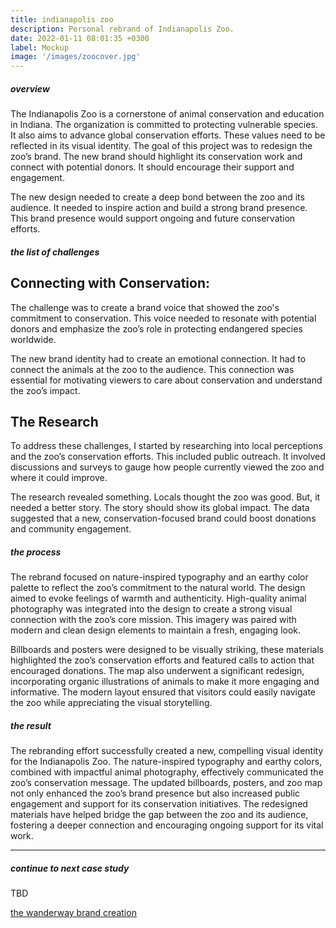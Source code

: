 ```yaml
---
title: indianapolis zoo
description: Personal rebrand of Indianapolis Zoo.
date: 2022-01-11 08:01:35 +0300
label: Mockup
image: '/images/zoocover.jpg'
---
```


##### overview

The Indianapolis Zoo is a cornerstone of animal conservation and education in Indiana. The organization is committed to protecting vulnerable species. It also aims to advance global conservation efforts. These values need to be reflected in its visual identity. The goal of this project was to redesign the zoo’s brand. The new brand should highlight its conservation work and connect with potential donors. It should encourage their support and engagement.

The new design needed to create a deep bond between the zoo and its audience. It needed to inspire action and build a strong brand presence. This brand presence would support ongoing and future conservation efforts.

##### the list of challenges
## Connecting with Conservation:

The challenge was to create a brand voice that showed the zoo's commitment to conservation. This voice needed to resonate with potential donors and emphasize the zoo’s role in protecting endangered species worldwide.

The new brand identity had to create an emotional connection. It had to connect the animals at the zoo to the audience. This connection was essential for motivating viewers to care about conservation and understand the zoo’s impact.

## The Research
To address these challenges, I started by researching into local perceptions and the zoo’s conservation efforts. This included public outreach. It involved discussions and surveys to gauge how people currently viewed the zoo and where it could improve.

The research revealed something. Locals thought the zoo was good. But, it needed a better story. The story should show its global impact. The data suggested that a new, conservation-focused brand could boost donations and community engagement.

##### the process

The rebrand focused on nature-inspired typography and an earthy color palette to reflect the zoo’s commitment to the natural world. The design aimed to evoke feelings of warmth and authenticity. High-quality animal photography was integrated into the design to create a strong visual connection with the zoo’s core mission. This imagery was paired with modern and clean design elements to maintain a fresh, engaging look.

Billboards and posters were designed to be visually striking, these materials highlighted the zoo’s conservation efforts and featured calls to action that encouraged donations. The map also underwent a significant redesign, incorporating organic illustrations of animals to make it more engaging and informative. The modern layout ensured that visitors could easily navigate the zoo while appreciating the visual storytelling.

##### the result

The rebranding effort successfully created a new, compelling visual identity for the Indianapolis Zoo. The nature-inspired typography and earthy colors, combined with impactful animal photography, effectively communicated the zoo’s conservation message. The updated billboards, posters, and zoo map not only enhanced the zoo’s brand presence but also increased public engagement and support for its conservation initiatives. The redesigned materials have helped bridge the gap between the zoo and its audience, fostering a deeper connection and encouraging ongoing support for its vital work.

---

##### continue to next case study
TBD

<a href="https://keilub.com/projects/1-wanderway/">the wanderway brand creation</a>
